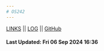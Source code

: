 ```yaml
---
# OS242
---
```


[LINKS](links.md) || [LOG](TXT/mylog.txt) || [GitHub](https://github.com/Dardrich/os242/)

#### Last Updated: Fri 06 Sep 2024 16:36
